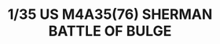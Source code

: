 ---
layout: product
title: "1/35 US M4A35(76) SHERMAN BATTLE OF BULGE"
price: "6200" 
desc: "Maketa"
img_path: "/assets/img/ASUKA35048.jpg"
brand: "Asuka Models"
available: false
special_offer: false
new: false
soon: false
cat: "010000"
subcat: "015400"
subsubcat: "0N/A"
sifra: "ASUKA35048"
popular: false
---